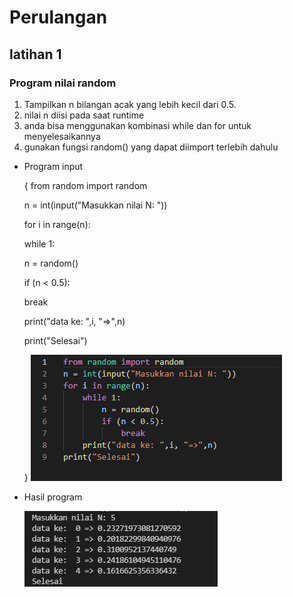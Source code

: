 # Perulangan
## latihan 1
### Program nilai random
1. Tampilkan n bilangan acak yang lebih kecil dari 0.5.
2. nilai n diisi pada saat runtime
3. anda bisa menggunakan kombinasi while dan for untuk menyelesaikannya
4. gunakan fungsi random() yang dapat diimport terlebih dahulu
- Program input<p>
{    from random import random<p>
    n = int(input("Masukkan nilai N: "))<P>
    for i in range(n):<p>
        while 1:<P>
            n = random()<P>
            if (n < 0.5):<p>
             break<P>
        print("data ke: ",i, "=>",n)<p>
    print("Selesai")<p>
}
![Gambar 01](Image/NilaiRandom.PNG)<P>
- Hasil program<p>
![Gambar 02](Image/HasilNilaiRandom.PNG)<P>